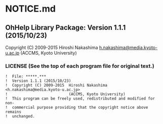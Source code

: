 # NOTICE.md

## OhHelp Library Package: Version 1.1.1 (2015/10/23)

Copyright (C) 2009-2015  Hiroshi Nakashima <h.nakashima@media.kyoto-u.ac.jp> (ACCMS, Kyoto University)
                        
### LICENSE (See the top of each program file for original text.)

``` Fortran
!  File: *****.***
!  Version 1.1.1 (2015/10/23)
!  Copyright (C) 2009-2015  Hiroshi Nakashima <h.nakashima@media.kyoto-u.ac.jp>
!                           (ACCMS, Kyoto University)
!  This program can be freely used, redistributed and modified for non-
!  commercial purpose providing that the copyright notice above remains
!  unchanged.
```
